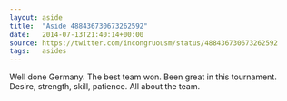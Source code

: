 ```yaml
---
layout: aside
title:  "Aside 488436730673262592"
date:   2014-07-13T21:40:14+00:00
source: https://twitter.com/incongruousm/status/488436730673262592
tags:   asides
---
```


Well done Germany. The best team won. Been great in this tournament. Desire, strength, skill, patience. All about the team.
